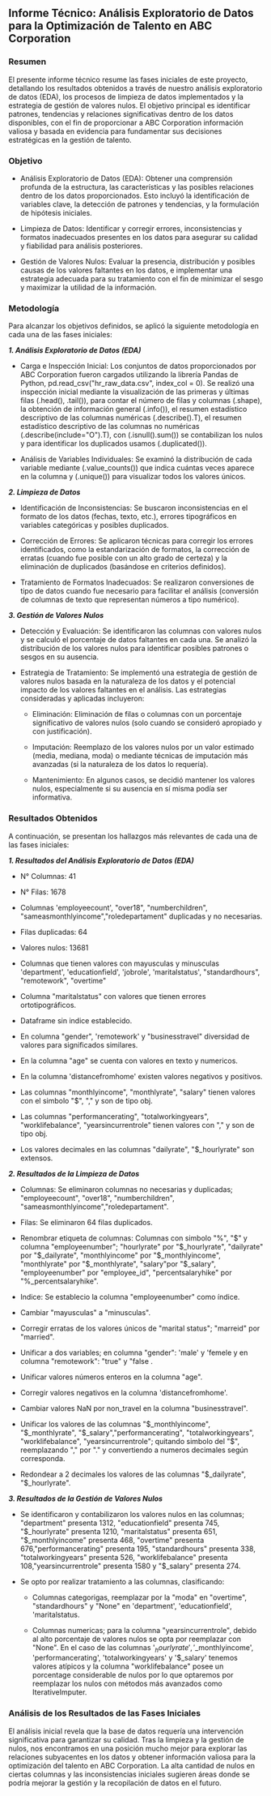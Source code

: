 ## Informe Técnico: Análisis Exploratorio de Datos para la Optimización de Talento en ABC Corporation

### Resumen

El presente informe técnico resume las fases iniciales de este proyecto, detallando los resultados obtenidos a través de nuestro análisis exploratorio de datos (EDA), los procesos de limpieza de datos implementados y la estrategia de gestión de valores nulos. El objetivo principal es identificar patrones, tendencias y relaciones significativas dentro de los datos disponibles, con el fin de proporcionar a ABC Corporation información valiosa y basada en evidencia para fundamentar sus decisiones estratégicas en la gestión de talento.

### Objetivo

- Análisis Exploratorio de Datos (EDA): Obtener una comprensión profunda de la estructura, las características y las posibles relaciones dentro de los datos proporcionados. Esto incluyó la identificación de variables clave, la detección de patrones y tendencias, y la formulación de hipótesis iniciales.

- Limpieza de Datos: Identificar y corregir errores, inconsistencias y formatos inadecuados presentes en los datos para asegurar su calidad y fiabilidad para análisis posteriores.

- Gestión de Valores Nulos: Evaluar la presencia, distribución y posibles causas de los valores faltantes en los datos, e implementar una estrategia adecuada para su tratamiento con el fin de minimizar el sesgo y maximizar la utilidad de la información.

### Metodología

Para alcanzar los objetivos definidos, se aplicó la siguiente metodología en cada una de las fases iniciales:

***1. Análisis Exploratorio de Datos (EDA)***

- Carga e Inspección Inicial: Los conjuntos de datos proporcionados por ABC Corporation fueron cargados utilizando la librería Pandas de Python, pd.read_csv("hr_raw_data.csv", index_col = 0). Se realizó una inspección inicial mediante la visualización de las primeras y últimas filas (.head(), .tail()), para contar el número de filas y columnas (.shape), la obtención de información general (.info()), el resumen estadístico descriptivo de las columnas numéricas (.describe().T), el resumen estadístico descriptivo de las columnas no numéricas (.describe(include="O").T), con (.isnull().sum()) se contabilizan los nulos y para identificar los duplicados usamos (.duplicated()).

- Análisis de Variables Individuales: Se examinó la distribución de cada variable mediante (.value_counts()) que indica cuántas veces aparece en la columna y (.unique()) para visualizar todos los valores únicos.

***2. Limpieza de Datos***

- Identificación de Inconsistencias: Se buscaron inconsistencias en el formato de los datos (fechas, texto, etc.), errores tipográficos en variables categóricas y posibles duplicados.

- Corrección de Errores: Se aplicaron técnicas para corregir los errores identificados, como la estandarización de formatos, la corrección de erratas (cuando fue posible con un alto grado de certeza) y la eliminación de duplicados (basándose en criterios definidos).

- Tratamiento de Formatos Inadecuados: Se realizaron conversiones de tipo de datos cuando fue necesario para facilitar el análisis (conversión de columnas de texto que representan números a tipo numérico).

***3. Gestión de Valores Nulos***

- Detección y Evaluación: Se identificaron las columnas con valores nulos y se calculó el porcentaje de datos faltantes en cada una. Se analizó la distribución de los valores nulos para identificar posibles patrones o sesgos en su ausencia.

- Estrategia de Tratamiento: Se implementó una estrategia de gestión de valores nulos basada en la naturaleza de los datos y el potencial impacto de los valores faltantes en el análisis. Las estrategias consideradas y aplicadas incluyeron:

    * Eliminación: Eliminación de filas o columnas con un porcentaje significativo de valores nulos (solo cuando se consideró apropiado y con justificación).

    * Imputación: Reemplazo de los valores nulos por un valor estimado (media, mediana, moda) o mediante técnicas de imputación más avanzadas (si la naturaleza de los datos lo requería).

    * Mantenimiento: En algunos casos, se decidió mantener los valores nulos, especialmente si su ausencia en sí misma podía ser informativa.

### Resultados Obtenidos

A continuación, se presentan los hallazgos más relevantes de cada una de las fases iniciales:

***1. Resultados del Análisis Exploratorio de Datos (EDA)***

- N° Columnas: 41

- N° Filas: 1678

- Columnas 'employeecount', "over18", "numberchildren", "sameasmonthlyincome","roledepartament" duplicadas y no necesarias.

- Filas duplicadas: 64

- Valores nulos: 13681

- Columnas que tienen valores con mayusculas y minusculas 'department', 'educationfield', 'jobrole', 'maritalstatus', "standardhours", "remotework", "overtime"

- Columna "maritalstatus" con valores que tienen errores ortotipográficos.

- Dataframe sin indice establecido.

- En columna "gender", 'remotework' y "businesstravel" diversidad de valores para significados similares.

- En la columna "age" se cuenta con valores en texto y numericos.

- En la columna 'distancefromhome' existen valores negativos y positivos.

- Las columnas "monthlyincome", "monthlyrate", "salary" tienen valores con el simbolo "$", "," y son de tipo obj.

- Las columnas "performancerating", "totalworkingyears", "worklifebalance", "yearsincurrentrole" tienen valores con "," y son de tipo obj.

- Los valores decimales en las columnas "dailyrate", "$_hourlyrate" son extensos.


***2. Resultados de la Limpieza de Datos***

- Columnas: Se eliminaron columnas no necesarias y duplicadas; "employeecount", "over18", "numberchildren", "sameasmonthlyincome","roledepartament".

- Filas: Se eliminaron 64 filas duplicados.

- Renombrar etiqueta de columnas: Columnas con simbolo "%", "$" y columna "employeenumber"; "hourlyrate" por "$_hourlyrate", "dailyrate" por "$_dailyrate", "monthlyincome" por "$_monthlyincome", "monthlyrate" por "$_monthlyrate", "salary"por "$_salary", "employeenumber" por "employee_id", "percentsalaryhike" por "%_percentsalaryhike".

- Indice: Se establecio la columna "employeenumber" como índice.

- Cambiar "mayusculas" a "minusculas".

- Corregir erratas de los valores únicos de "marital status"; "marreid" por "married".

- Unificar a dos variables; en columna "gender": 'male' y 'femele y en columna "remotework": "true" y "false .

- Unificar valores números enteros en la columna "age".

- Corregir valores negativos en la columna 'distancefromhome'.

- Cambiar valores NaN por non_travel en la columna "businesstravel".

- Unificar los valores de las columnas "$_monthlyincome", "$_monthlyrate", "$_salary","performancerating", "totalworkingyears", "worklifebalance", "yearsincurrentrole"; quitando simbolo del "$", reemplazando "," por "." y convertiendo a numeros decimales según corresponda.

- Redondear a 2 decimales los valores de las columnas "$_dailyrate", "$_hourlyrate".

***3. Resultados de la Gestión de Valores Nulos***

- Se identificaron y contabilizaron los valores nulos en las columnas; "department" presenta 1312, "educationfield" presenta 745, "$_hourlyrate" presenta 1210, "maritalstatus" presenta 651, "$_monthlyincome" presenta 468, "overtime" presenta 676,"performancerating" presenta	195,  "standardhours"	presenta 338,  "totalworkingyears" presenta	526, "worklifebalance" presenta 108,"yearsincurrentrole" presenta 1580 y "$_salary" presenta 274.

- Se opto por realizar tratamiento a las columnas, clasificando:

     * Columnas categorigas, reemplazar por la "moda" en "overtime", "standardhours" y "None" en 'department', 'educationfield', 'maritalstatus.

     * Columnas numericas; para la columna "yearsincurrentrole", debido al alto porcentaje de valores nulos se opta por reemplazar con "None". En el caso de las columnas '$_hourlyrate', '$_monthlyincome', 'performancerating', 'totalworkingyears' y '$_salary' tenemos valores atípicos y la columna "worklifebalance" posee un porcentage considerable de nulos por lo que optaremos por reemplazar los nulos con métodos más avanzados como IterativeImputer. 

### Análisis de los Resultados de las Fases Iniciales

El análisis inicial revela que la base de datos requería una intervención significativa para garantizar su calidad. Tras la limpieza y la gestión de nulos, nos encontramos en una posición mucho mejor para explorar las relaciones subyacentes en los datos y obtener información valiosa para la optimización del talento en ABC Corporation. La alta cantidad de nulos en ciertas columnas y las inconsistencias iniciales sugieren áreas donde se podría mejorar la gestión y la recopilación de datos en el futuro.